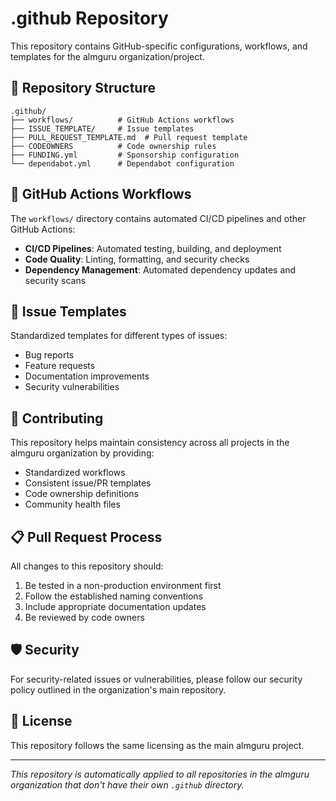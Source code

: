 # .github Repository

This repository contains GitHub-specific configurations, workflows, and templates for the almguru organization/project.

## 📁 Repository Structure

```
.github/
├── workflows/          # GitHub Actions workflows
├── ISSUE_TEMPLATE/     # Issue templates
├── PULL_REQUEST_TEMPLATE.md  # Pull request template
├── CODEOWNERS          # Code ownership rules
├── FUNDING.yml         # Sponsorship configuration
└── dependabot.yml      # Dependabot configuration
```

## 🔧 GitHub Actions Workflows

The `workflows/` directory contains automated CI/CD pipelines and other GitHub Actions:

- **CI/CD Pipelines**: Automated testing, building, and deployment
- **Code Quality**: Linting, formatting, and security checks
- **Dependency Management**: Automated dependency updates and security scans

## 📝 Issue Templates

Standardized templates for different types of issues:

- Bug reports
- Feature requests
- Documentation improvements
- Security vulnerabilities

## 🤝 Contributing

This repository helps maintain consistency across all projects in the almguru organization by providing:

- Standardized workflows
- Consistent issue/PR templates
- Code ownership definitions
- Community health files

## 📋 Pull Request Process

All changes to this repository should:

1. Be tested in a non-production environment first
2. Follow the established naming conventions
3. Include appropriate documentation updates
4. Be reviewed by code owners

## 🛡️ Security

For security-related issues or vulnerabilities, please follow our security policy outlined in the organization's main repository.

## 📄 License

This repository follows the same licensing as the main almguru project.

---

*This repository is automatically applied to all repositories in the almguru organization that don't have their own `.github` directory.*